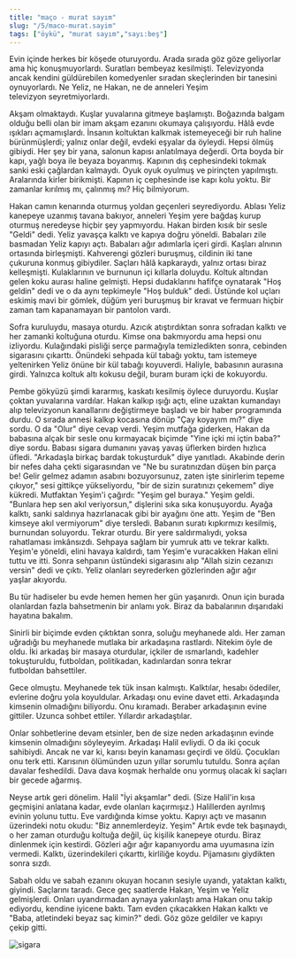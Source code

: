 ```yaml
---
title: "maço - murat sayım"
slug: "/5/maco-murat.sayim"
tags: ["öykü", "murat sayım","sayı:beş"]
---
```



Evin içinde herkes bir köşede oturuyordu. Arada sırada göz göze
geliyorlar ama hiç konuşmuyorlardı. Suratları bembeyaz kesilmişti.
Televizyonda ancak kendini güldürebilen komedyenler sıradan skeçlerinden
bir tanesini oynuyorlardı. Ne Yeliz, ne Hakan, ne de anneleri Yeşim
televizyon seyretmiyorlardı.

Akşam olmaktaydı. Kuşlar yuvalarına gitmeye başlamıştı. Boğazında balgam
olduğu belli olan bir imam akşam ezanını okumaya çalışıyordu. Hâlâ evde
ışıkları açmamışlardı. İnsanın koltuktan kalkmak istemeyeceği bir ruh
haline bürünmüşlerdi; yalnız onlar değil, evdeki eşyalar da öyleydi.
Hepsi ölmüş gibiydi. Her şey bir yana, salonun kapısı anlatılmaya
değerdi. Orta boyda bir kapı, yağlı boya ile beyaza boyanmış. Kapının
dış cephesindeki tokmak sanki eski çağlardan kalmaydı. Oyuk oyuk oyulmuş
ve pirinçten yapılmıştı. Aralarında kirler birikmişti. Kapının iç
cephesinde ise kapı kolu yoktu. Bir zamanlar kırılmış mı, çalınmış mı?
Hiç bilmiyorum.

Hakan camın kenarında oturmuş yoldan geçenleri seyrediyordu. Ablası
Yeliz kanepeye uzanmış tavana bakıyor, anneleri Yeşim yere bağdaş kurup
oturmuş neredeyse hiçbir şey yapmıyordu. Hakan birden kısık bir sesle
"Geldi" dedi. Yeliz yavaşça kalktı ve kapıya doğru yöneldi. Babaları
zile basmadan Yeliz kapıyı açtı. Babaları ağır adımlarla içeri girdi.
Kaşları alnının ortasında birleşmişti. Kahverengi gözleri buruşmuş,
cildinin iki tane çukuruna konmuş gibiydiler. Saçları hâlâ kapkaraydı,
yalnız ortası biraz kelleşmişti. Kulaklarının ve burnunun içi kıllarla
doluydu. Koltuk altından gelen koku aurası haline gelmişti. Hepsi
dudaklarını hafifçe oynatarak "Hoş geldin" dedi ve o da aynı tepkimeyle
"Hoş bulduk" dedi. Üstünde kol uçları eskimiş mavi bir gömlek, düğüm
yeri buruşmuş bir kravat ve fermuarı hiçbir zaman tam kapanamayan bir
pantolon vardı.

Sofra kuruluydu, masaya oturdu. Azıcık atıştırdıktan sonra sofradan
kalktı ve her zamanki koltuğuna oturdu. Kimse ona bakmıyordu ama hepsi
onu izliyordu. Kulağındaki pisliği serçe parmağıyla temizledikten sonra,
cebinden sigarasını çıkarttı. Önündeki sehpada kül tabağı yoktu, tam
istemeye yeltenirken Yeliz önüne bir kül tabağı koyuverdi. Haliyle,
babasının aurasına girdi. Yalnızca koltuk altı kokusu değil, buram buram
içki de kokuyordu.

Pembe gökyüzü şimdi kararmış, kaskatı kesilmiş öylece duruyordu. Kuşlar
çoktan yuvalarına vardılar. Hakan kalkıp ışığı açtı, eline uzaktan
kumandayı alıp televizyonun kanallarını değiştirmeye başladı ve bir
haber programında durdu. O sırada annesi kalkıp kocasına dönüp "Çay
koyayım mı?" diye sordu. O da "Olur" diye cevap verdi. Yeşim mutfağa
giderken, Hakan da babasına alçak bir sesle onu kırmayacak biçimde "Yine
içki mi içtin baba?" diye sordu. Babası sigara dumanını yavaş yavaş
üflerken birden hızlıca üfledi. "Arkadaşla birkaç bardak tokuşturduk"
diye yanıtladı. Akabinde derin bir nefes daha çekti sigarasından ve "Ne
bu suratınızdan düşen bin parça be! Gelir gelmez adamın asabını
bozuyorsunuz, zaten işte sinirlerim tepeme çıkıyor," sesi gittikçe
yükseliyordu, "bir de sizin suratınızı çekemem" diye kükredi. Mutfaktan
Yeşim'i çağırdı: "Yeşim gel buraya." Yeşim geldi. "Bunlara hep sen akıl
veriyorsun," dişlerini sıka sıka konuşuyordu. Ayağa kalktı, sanki
saldırıya hazırlanacak gibi bir ayağını öne attı. Yeşim de "Ben kimseye
akıl vermiyorum" diye tersledi. Babanın suratı kıpkırmızı kesilmiş,
burnundan soluyordu. Tekrar oturdu. Bir yere saldırmalıydı, yoksa
rahatlaması imkânsızdı. Sehpaya sağlam bir yumruk attı ve tekrar kalktı.
Yeşim'e yöneldi, elini havaya kaldırdı, tam Yeşim'e vuracakken Hakan
elini tuttu ve itti. Sonra sehpanın üstündeki sigarasını alıp "Allah
sizin cezanızı versin" dedi ve çıktı. Yeliz olanları seyrederken
gözlerinden ağır ağır yaşlar akıyordu.

Bu tür hadiseler bu evde hemen hemen her gün yaşanırdı. Onun için burada
olanlardan fazla bahsetmenin bir anlamı yok. Biraz da babalarının
dışarıdaki hayatına bakalım.

Sinirli bir biçimde evden çıktıktan sonra, soluğu meyhanede aldı. Her
zaman uğradığı bu meyhanede mutlaka bir arkadaşına rastlardı. Nitekim
öyle de oldu. İki arkadaş bir masaya oturdular, içkiler de ısmarlandı,
kadehler tokuşturuldu, futboldan, politikadan, kadınlardan sonra tekrar
futboldan bahsettiler.

Gece olmuştu. Meyhanede tek tük insan kalmıştı. Kalktılar, hesabı
ödediler, evlerine doğru yola koyuldular. Arkadaşı onu evine davet etti.
Arkadaşında kimsenin olmadığını biliyordu. Onu kıramadı. Beraber
arkadaşının evine gittiler. Uzunca sohbet ettiler.
Yıllardır arkadaştılar.

Onlar sohbetlerine devam etsinler, ben de size neden arkadaşının evinde
kimsenin olmadığını söyleyeyim. Arkadaşı Halil evliydi. O da iki çocuk
sahibiydi. Ancak ne var ki, karısı beyin kanaması geçirdi ve öldü.
Çocukları onu terk etti. Karısının ölümünden uzun yıllar sorumlu
tutuldu. Sonra açılan davalar feshedildi. Dava dava koşmak herhalde onu
yormuş olacak ki saçları bir gecede ağarmış.

Neyse artık geri dönelim. Halil "İyi akşamlar" dedi. (Size Halil'in kısa
geçmişini anlatana kadar, evde olanları kaçırmışız.) Halillerden
ayrılmış evinin yolunu tuttu. Eve vardığında kimse yoktu. Kapıyı açtı ve
masanın üzerindeki notu okudu: "Biz annemlerdeyiz. Yeşim" Artık evde tek
başınaydı, o her zaman oturduğu koltuğa değil, üç kişilik kanepeye
oturdu. Biraz dinlenmek için kestirdi. Gözleri ağır ağır kapanıyordu ama
uyumasına izin vermedi. Kalktı, üzerindekileri çıkarttı, kirliliğe
koydu. Pijamasını giydikten sonra sızdı.

Sabah oldu ve sabah ezanını okuyan hocanın sesiyle uyandı, yataktan
kalktı, giyindi. Saçlarını taradı. Gece geç saatlerde Hakan, Yeşim ve
Yeliz gelmişlerdi. Onları uyandırmadan aynaya yakınlaştı ama Hakan onu
takip ediyordu, kendine iyicene baktı. Tam evden çıkacakken Hakan kalktı
ve "Baba, atletindeki beyaz saç kimin?" dedi. Göz göze geldiler ve
kapıyı çekip gitti.



![sigara](/img/sigara.jpg)

